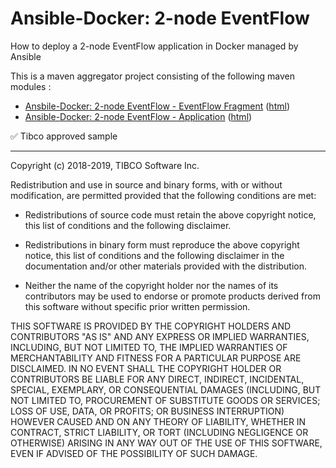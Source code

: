 # Ansible-Docker: 2-node EventFlow

How to deploy a 2-node EventFlow application in Docker managed by Ansible

This is a maven aggregator project consisting of the following maven modules :

* [Ansbile-Docker: 2-node EventFlow - EventFlow Fragment](ef-2node-ansible-ef/src/site/markdown/index.md) ([html](https://tibcosoftware.github.io/tibco-streaming-samples/10.5.0-SNAPSHOT/docker/ef-2node-ansible/ef-2node-ansible-ef/))
* [Ansible-Docker: 2-node EventFlow - Application](ef-2node-ansible-app/src/site/markdown/index.md) ([html](https://tibcosoftware.github.io/tibco-streaming-samples/10.5.0-SNAPSHOT/docker/ef-2node-ansible/ef-2node-ansible-app/))

:white_check_mark: Tibco approved sample

---
Copyright (c) 2018-2019, TIBCO Software Inc.

Redistribution and use in source and binary forms, with or without
modification, are permitted provided that the following conditions are met:

* Redistributions of source code must retain the above copyright notice, this
  list of conditions and the following disclaimer.

* Redistributions in binary form must reproduce the above copyright notice,
  this list of conditions and the following disclaimer in the documentation
  and/or other materials provided with the distribution.

* Neither the name of the copyright holder nor the names of its
  contributors may be used to endorse or promote products derived from
  this software without specific prior written permission.

THIS SOFTWARE IS PROVIDED BY THE COPYRIGHT HOLDERS AND CONTRIBUTORS "AS IS"
AND ANY EXPRESS OR IMPLIED WARRANTIES, INCLUDING, BUT NOT LIMITED TO, THE
IMPLIED WARRANTIES OF MERCHANTABILITY AND FITNESS FOR A PARTICULAR PURPOSE ARE
DISCLAIMED. IN NO EVENT SHALL THE COPYRIGHT HOLDER OR CONTRIBUTORS BE LIABLE
FOR ANY DIRECT, INDIRECT, INCIDENTAL, SPECIAL, EXEMPLARY, OR CONSEQUENTIAL
DAMAGES (INCLUDING, BUT NOT LIMITED TO, PROCUREMENT OF SUBSTITUTE GOODS OR
SERVICES; LOSS OF USE, DATA, OR PROFITS; OR BUSINESS INTERRUPTION) HOWEVER
CAUSED AND ON ANY THEORY OF LIABILITY, WHETHER IN CONTRACT, STRICT LIABILITY,
OR TORT (INCLUDING NEGLIGENCE OR OTHERWISE) ARISING IN ANY WAY OUT OF THE USE
OF THIS SOFTWARE, EVEN IF ADVISED OF THE POSSIBILITY OF SUCH DAMAGE.
